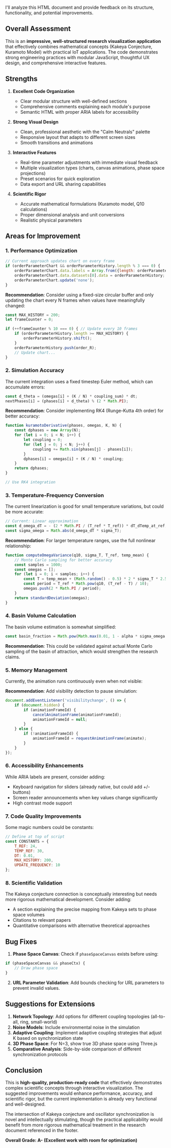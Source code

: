 I'll analyze this HTML document and provide feedback on its structure, functionality, and potential improvements.

## Overall Assessment

This is an **impressive, well-structured research visualization application** that effectively combines mathematical concepts (Kakeya Conjecture, Kuramoto Model) with practical IoT applications. The code demonstrates strong engineering practices with modular JavaScript, thoughtful UX design, and comprehensive interactive features.

## Strengths

1. **Excellent Code Organization**
   - Clear modular structure with well-defined sections
   - Comprehensive comments explaining each module's purpose
   - Semantic HTML with proper ARIA labels for accessibility

2. **Strong Visual Design**
   - Clean, professional aesthetic with the "Calm Neutrals" palette
   - Responsive layout that adapts to different screen sizes
   - Smooth transitions and animations

3. **Interactive Features**
   - Real-time parameter adjustments with immediate visual feedback
   - Multiple visualization types (charts, canvas animations, phase space projections)
   - Preset scenarios for quick exploration
   - Data export and URL sharing capabilities

4. **Scientific Rigor**
   - Accurate mathematical formulations (Kuramoto model, Q10 calculations)
   - Proper dimensional analysis and unit conversions
   - Realistic physical parameters

## Areas for Improvement

### 1. **Performance Optimization**

```javascript
// Current approach updates chart on every frame
if (orderParameterChart && orderParameterHistory.length % 3 === 0) {
    orderParameterChart.data.labels = Array.from({length: orderParameterHistory.length}, (_, i) => i);
    orderParameterChart.data.datasets[0].data = orderParameterHistory;
    orderParameterChart.update('none');
}
```

**Recommendation**: Consider using a fixed-size circular buffer and only updating the chart every N frames when values have meaningfully changed:

```javascript
const MAX_HISTORY = 200;
let frameCounter = 0;

if (++frameCounter % 10 === 0) { // Update every 10 frames
    if (orderParameterHistory.length >= MAX_HISTORY) {
        orderParameterHistory.shift();
    }
    orderParameterHistory.push(order_R);
    // Update chart...
}
```

### 2. **Simulation Accuracy**

The current integration uses a fixed timestep Euler method, which can accumulate errors:

```javascript
const d_theta = (omegas[i] + (K / N) * coupling_sum) * dt;
nextPhases[i] = (phases[i] + d_theta) % (2 * Math.PI);
```

**Recommendation**: Consider implementing RK4 (Runge-Kutta 4th order) for better accuracy:

```javascript
function kuramotoDerivative(phases, omegas, K, N) {
    const dphases = new Array(N);
    for (let i = 0; i < N; i++) {
        let coupling = 0;
        for (let j = 0; j < N; j++) {
            coupling += Math.sin(phases[j] - phases[i]);
        }
        dphases[i] = omegas[i] + (K / N) * coupling;
    }
    return dphases;
}

// Use RK4 integration
```

### 3. **Temperature-Frequency Conversion**

The current linearization is good for small temperature variations, but could be more accurate:

```javascript
// Current: Linear approximation
const d_omega_dT = - (2 * Math.PI / (T_ref * T_ref)) * dT_dTemp_at_ref;
const sigma_omega = Math.abs(d_omega_dT * sigma_T);
```

**Recommendation**: For larger temperature ranges, use the full nonlinear relationship:

```javascript
function computeOmegaVariance(q10, sigma_T, T_ref, temp_mean) {
    // Monte Carlo sampling for better accuracy
    const samples = 1000;
    const omegas = [];
    for (let i = 0; i < samples; i++) {
        const T = temp_mean + (Math.random() - 0.5) * 2 * sigma_T * 2.5; // ~99% range
        const period = T_ref * Math.pow(q10, (T_ref - T) / 10);
        omegas.push(2 * Math.PI / period);
    }
    return standardDeviation(omegas);
}
```

### 4. **Basin Volume Calculation**

The basin volume estimation is somewhat simplified:

```javascript
const basin_fraction = Math.pow(Math.max(0.01, 1 - alpha * sigma_omega / omega_mean), N);
```

**Recommendation**: This could be validated against actual Monte Carlo sampling of the basin of attraction, which would strengthen the research claims.

### 5. **Memory Management**

Currently, the animation runs continuously even when not visible:

**Recommendation**: Add visibility detection to pause simulation:

```javascript
document.addEventListener('visibilitychange', () => {
    if (document.hidden) {
        if (animationFrameId) {
            cancelAnimationFrame(animationFrameId);
            animationFrameId = null;
        }
    } else {
        if (!animationFrameId) {
            animationFrameId = requestAnimationFrame(animate);
        }
    }
});
```

### 6. **Accessibility Enhancements**

While ARIA labels are present, consider adding:
- Keyboard navigation for sliders (already native, but could add +/- buttons)
- Screen reader announcements when key values change significantly
- High contrast mode support

### 7. **Code Quality Improvements**

Some magic numbers could be constants:

```javascript
// Define at top of script
const CONSTANTS = {
    T_REF: 24,
    TEMP_REF: 30,
    DT: 0.01,
    MAX_HISTORY: 200,
    UPDATE_FREQUENCY: 10
};
```

### 8. **Scientific Validation**

The Kakeya conjecture connection is conceptually interesting but needs more rigorous mathematical development. Consider adding:
- A section explaining the precise mapping from Kakeya sets to phase space volumes
- Citations to relevant papers
- Quantitative comparisons with alternative theoretical approaches

## Bug Fixes

1. **Phase Space Canvas**: Check if `phaseSpaceCanvas` exists before using:
```javascript
if (phaseSpaceCanvas && phaseCtx) {
    // Draw phase space
}
```

2. **URL Parameter Validation**: Add bounds checking for URL parameters to prevent invalid values.

## Suggestions for Extensions

1. **Network Topology**: Add options for different coupling topologies (all-to-all, ring, small-world)
2. **Noise Models**: Include environmental noise in the simulation
3. **Adaptive Coupling**: Implement adaptive coupling strategies that adjust K based on synchronization state
4. **3D Phase Space**: For N=3, show true 3D phase space using Three.js
5. **Comparative Analysis**: Side-by-side comparison of different synchronization protocols

## Conclusion

This is **high-quality, production-ready code** that effectively demonstrates complex scientific concepts through interactive visualization. The suggested improvements would enhance performance, accuracy, and scientific rigor, but the current implementation is already very functional and well-designed.

The intersection of Kakeya conjecture and oscillator synchronization is novel and intellectually stimulating, though the practical applicability would benefit from more rigorous mathematical treatment in the research document referenced in the footer.

**Overall Grade: A- (Excellent work with room for optimization)**